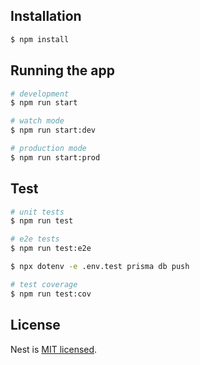 ## Installation

```bash
$ npm install
```

## Running the app

```bash
# development
$ npm run start

# watch mode
$ npm run start:dev

# production mode
$ npm run start:prod
```

## Test

```bash
# unit tests
$ npm run test

# e2e tests
$ npm run test:e2e

$ npx dotenv -e .env.test prisma db push

# test coverage
$ npm run test:cov
```

## License

Nest is [MIT licensed](LICENSE).
